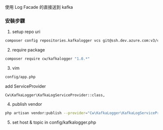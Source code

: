 使用 Log Facade 的直接送到 kafka

### 安裝步驟
1. setup repo uri
```bash
composer config repositories.kafkalogger vcs git@ssh.dev.azure.com:v3/cwgroup/digital-products/kafkalogger
```
2. require package
```bash
composer require cw/kafkalogger "1.0.*"
```
3. vim
```bash
config/app.php
```
add ServiceProvider 
```text
Cw\KafkaLogger\KafkaLogServiceProvider::class,
```
4. publish vendor
```bash 
php artisan vendor:publish --provider="Cw\KafkaLogger\KafkaLogServiceProvider"
```
5. set host & topic in config/kafkalogger.php
